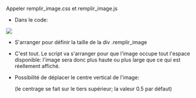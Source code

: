 Appeler remplir_image.css et remplir_image.js

- Dans le code:
<div class="remplir_image"><img src="monimage.jpg"></div>

- S'arranger pour définir la taille de la div .remplir_image 

- C'est tout. Le script va s'arranger pour que l'image occupe tout l'espace disponible: l'image sera donc plus haute ou plus large que ce qui est réellement affiché.

- Possibilité de déplacer le centre vertical de l'image: <div class="remplir_image" data-v="0.3">
(le centrage se fait sur le tiers supérieur; la valeur 0.5 par défaut)

